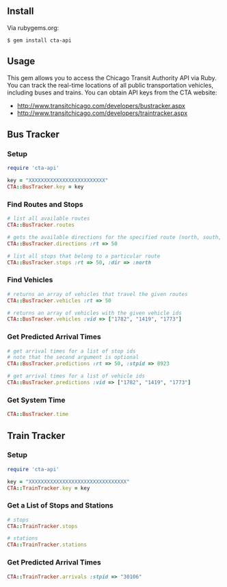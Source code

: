 ## Install

Via rubygems.org:

```
$ gem install cta-api
```

## Usage

This gem allows you to access the Chicago Transit Authority API via Ruby. You can track the real-time locations of all public transportation vehicles, including buses and trains. You can obtain API keys from the CTA website:

* http://www.transitchicago.com/developers/bustracker.aspx
* http://www.transitchicago.com/developers/traintracker.aspx

## Bus Tracker

### Setup

``` ruby
require 'cta-api'

key = "XXXXXXXXXXXXXXXXXXXXXXXXX"
CTA::BusTracker.key = key
```

### Find Routes and Stops

``` ruby
# list all available routes
CTA::BusTracker.routes

# gets the available directions for the specified route (north, south, etc.)
CTA::BusTracker.directions :rt => 50

# list all stops that belong to a particular route
CTA::BusTracker.stops :rt => 50, :dir => :north
```

### Find Vehicles

``` ruby
# returns an array of vehicles that travel the given routes
CTA::BusTracker.vehicles :rt => 50

# returns an array of vehicles with the given vehicle ids
CTA::BusTracker.vehicles :vid => ["1782", "1419", "1773"]
```

### Get Predicted Arrival Times

``` ruby
# get arrival times for a list of stop ids
# note that the second argument is optional
CTA::BusTracker.predictions :rt => 50, :stpid => 8923

# get arrival times for a list of vehicle ids
CTA::BusTracker.predictions :vid => ["1782", "1419", "1773"]
```

### Get System Time
``` ruby
CTA::BusTracker.time
```

## Train Tracker

### Setup

``` ruby
require 'cta-api'

key = "XXXXXXXXXXXXXXXXXXXXXXXXXXXXXXXX"
CTA::TrainTracker.key = key
```

### Get a List of Stops and Stations

``` ruby
# stops
CTA::TrainTracker.stops

# stations
CTA::TrainTracker.stations
```

### Get Predicted Arrival Times

``` ruby
CTA::TrainTracker.arrivals :stpid => "30106"
```